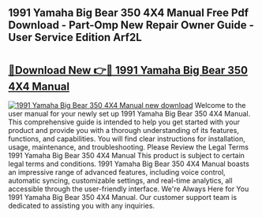 ## 1991 Yamaha Big Bear 350 4X4 Manual Free Pdf Download - Part-Omp New Repair Owner Guide - User Service Edition Arf2L

# <h2><a href="http://bc74995.oget.top/?id=1991+Yamaha+Big+Bear+350+4X4+Manual">🔗Download New 👉🔴 1991 Yamaha Big Bear 350 4X4 Manual</a></h2>

[![1991 Yamaha Big Bear 350 4X4 Manual new download](https://i.imgur.com/5g1atiW.png)](http://bc74995.oget.top/?id=1991+Yamaha+Big+Bear+350+4X4+Manual)
Welcome to the user manual for your newly set up 1991 Yamaha Big Bear 350 4X4 Manual. This comprehensive guide is intended to help you get started with your product and provide you with a thorough understanding of its features, functions, and capabilities. You will find clear instructions for installation, usage, maintenance, and troubleshooting. Please Review the Legal Terms 1991 Yamaha Big Bear 350 4X4 Manual This product is subject to certain legal terms and conditions. 1991 Yamaha Big Bear 350 4X4 Manual boasts an impressive range of advanced features, including voice control, automatic syncing, customizable settings, and real-time analytics, all accessible through the user-friendly interface. We're Always Here for You 1991 Yamaha Big Bear 350 4X4 Manual. Our customer support team is dedicated to assisting you with any inquiries.
